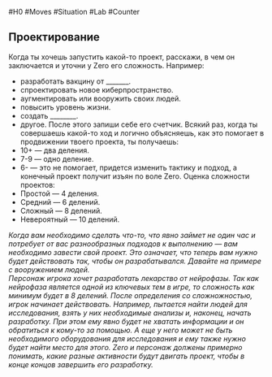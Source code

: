 #H0 #Moves #Situation #Lab #Counter 
## Проектирование
Когда ты хочешь запустить какой-то проект, расскажи, в чем он заключается и уточни у Zero его сложность. Например:
- разработать вакцину от \_\_\_\_\_\_\_.
- спроектировать новое киберпространство.
- аугментировать или вооружить своих людей.
- повысить уровень жизни.
- создать \_\_\_\_\_\_\_\_.
- другое.
После этого запиши себе его счетчик. Всякий раз, когда ты совершаешь какой-то ход и логично объясняешь, как это помогает в продвижении твоего проекта, ты получаешь:
- 10+ — два деления.
- 7-9 — одно деление.
- 6- — это не помогает, придется изменить тактику и подход, а конечный проект получит изъян по воле Zero.
Оценка сложности проектов:
- Простой — 4 деления.
- Средний — 6 делений.
- Сложный — 8 делений.
- Невероятный — 10 делений.

*Когда вам необходимо сделать что-то, что явно займет не один час и потребует от вас разнообразных подходов к выполнению — вам необходимо завести свой проект. Это означает, что теперь вам нужно будет действовать так, чтобы он разрабатывался. Давайте на примере с вооружением людей.*  
*Персонаж игрока хочет разработать лекарство от нейрофазы. Так как нейрофаза является одной из ключевых тем в игре, то сложность как минимум будет в 8 делений. После определения со сложножностью, игрок начинает действовать. Например, пытается найти людей для исследования, взять у них необходимые анализы и, наконец, начать разработку. При этом ему явно будет не хватать информации и он обратиться к кому-то за помощью. А еще у него может не быть необходимого оборудования для исследования и ему также нужно будет найти место для этого. Zero и персонаж должены примерно понимать, какие разные активности будут двигать проект, чтобы в конце концов завершить его разработку.*